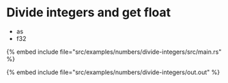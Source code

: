 # Divide integers and get float

* as
* f32

{% embed include file="src/examples/numbers/divide-integers/src/main.rs" %}

{% embed include file="src/examples/numbers/divide-integers/out.out" %}


